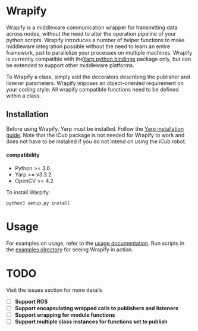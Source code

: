 # Wrapify

Wrapify is a middleware communication wrapper for transmitting data across nodes, without the need to
alter the operation pipeline of your python scripts. Wrapify introduces
a number of helper functions to make middleware integration possible without the need to learn an entire framework, just to parallelize your processes on 
multiple machines. 
Wrapify is currently compatible with the[Yarp python bindings](https://www.yarp.it/yarp_swig.html) package only, but can be extended to support other middleware
platforms.

To Wrapify a class, simply add the decorators describing the publisher and listener parameters. Wrapify imposes an object-oriented
requirement on your coding style: All wrapify compatible functions need to be defined within a class. 

## Installation

Before using Wrapify, Yarp must be installed. Follow the [Yarp installation guide](docs/yarp_install.md#installing-yarp).
Note that the iCub package is not needed for Wrapify to work and does not have to be installed if you do not intend on using the iCub robot.

#### compatibility
* Python >= 3.6
* Yarp >= v3.3.2 
* OpenCV >= 4.2

To install Warpify:

```
python3 setup.py install
```

# Usage

For examples on usage, refer to the [usage documentation](docs/usage.md). Run scripts in the [examples directory](examples) for seeing Wrapify in action. 

# TODO
Visit the issues section for more details 
* [ ] **Support ROS**
* [ ] **Support encapsulating wrapped calls to publishers and listeners**
* [ ] **Support wrapping for module functions**
* [ ] **Support multiple class instances for functions set to publish**
